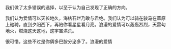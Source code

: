 
我们做了太多错误的选择，以至于认为自己发现了正确的方向。

我们认为爱情可以天长地久，海枯石烂乃敢与君绝。我们认为可以骑在骏马在草原上驰聘，直到夕阳西下，再陪你看星星看月亮。浪漫的爱情可以轰轰烈烈，天雷勾地火，燃烧这天这地，这宇宙洪荒。

很可惜，这些不过是你俩多巴胺分泌多了。浪漫的爱情









<!--stackedit_data:
eyJoaXN0b3J5IjpbLTEzNTgxNzExNTRdfQ==
-->